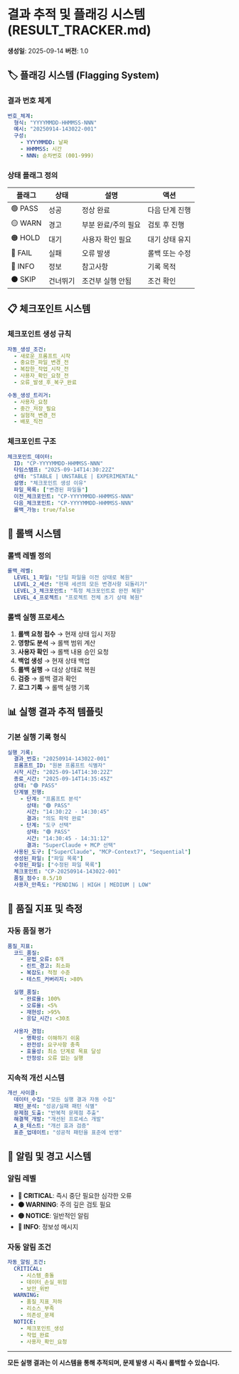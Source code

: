 # 결과 추적 및 플래깅 시스템 (RESULT_TRACKER.md)
**생성일**: 2025-09-14
**버전**: 1.0

## 🏷️ 플래깅 시스템 (Flagging System)

### 결과 번호 체계
```yaml
번호_체계:
  형식: "YYYYMMDD-HHMMSS-NNN"
  예시: "20250914-143022-001"
  구성:
    - YYYYMMDD: 날짜
    - HHMMSS: 시간
    - NNN: 순차번호 (001-999)
```

### 상태 플래그 정의
| 플래그 | 상태 | 설명 | 액션 |
|-------|------|------|------|
| 🟢 PASS | 성공 | 정상 완료 | 다음 단계 진행 |
| 🟡 WARN | 경고 | 부분 완료/주의 필요 | 검토 후 진행 |
| 🟠 HOLD | 대기 | 사용자 확인 필요 | 대기 상태 유지 |
| 🔴 FAIL | 실패 | 오류 발생 | 롤백 또는 수정 |
| 🔵 INFO | 정보 | 참고사항 | 기록 목적 |
| ⚫ SKIP | 건너뛰기 | 조건부 실행 안됨 | 조건 확인 |

## 📋 체크포인트 시스템

### 체크포인트 생성 규칙
```yaml
자동_생성_조건:
  - 새로운_프롬프트_시작
  - 중요한_파일_변경_전
  - 복잡한_작업_시작_전
  - 사용자_확인_요청_전
  - 오류_발생_후_복구_완료

수동_생성_트리거:
  - 사용자_요청
  - 중간_저장_필요
  - 실험적_변경_전
  - 배포_직전
```

### 체크포인트 구조
```yaml
체크포인트_데이터:
  ID: "CP-YYYYMMDD-HHMMSS-NNN"
  타임스탬프: "2025-09-14T14:30:22Z"
  상태: "STABLE | UNSTABLE | EXPERIMENTAL"
  설명: "체크포인트 생성 이유"
  파일_목록: ["변경된 파일들"]
  이전_체크포인트: "CP-YYYYMMDD-HHMMSS-NNN"
  다음_체크포인트: "CP-YYYYMMDD-HHMMSS-NNN"
  롤백_가능: true/false
```

## 🔄 롤백 시스템

### 롤백 레벨 정의
```yaml
롤백_레벨:
  LEVEL_1_파일: "단일 파일을 이전 상태로 복원"
  LEVEL_2_세션: "현재 세션의 모든 변경사항 되돌리기"
  LEVEL_3_체크포인트: "특정 체크포인트로 완전 복원"
  LEVEL_4_프로젝트: "프로젝트 전체 초기 상태 복원"
```

### 롤백 실행 프로세스
1. **롤백 요청 접수** → 현재 상태 임시 저장
2. **영향도 분석** → 롤백 범위 계산
3. **사용자 확인** → 롤백 내용 승인 요청
4. **백업 생성** → 현재 상태 백업
5. **롤백 실행** → 대상 상태로 복원
6. **검증** → 롤백 결과 확인
7. **로그 기록** → 롤백 실행 기록

## 📊 실행 결과 추적 템플릿

### 기본 실행 기록 형식
```yaml
실행_기록:
  결과_번호: "20250914-143022-001"
  프롬프트_ID: "원본 프롬프트 식별자"
  시작_시간: "2025-09-14T14:30:22Z"
  종료_시간: "2025-09-14T14:35:45Z"
  상태: "🟢 PASS"
  단계별_진행:
    - 단계: "프롬프트 분석"
      상태: "🟢 PASS"
      시간: "14:30:22 - 14:30:45"
      결과: "의도 파악 완료"
    - 단계: "도구 선택"
      상태: "🟢 PASS"
      시간: "14:30:45 - 14:31:12"
      결과: "SuperClaude + MCP 선택"
  사용된_도구: ["SuperClaude", "MCP-Context7", "Sequential"]
  생성된_파일: ["파일 목록"]
  수정된_파일: ["수정된 파일 목록"]
  체크포인트: "CP-20250914-143022-001"
  품질_점수: 8.5/10
  사용자_만족도: "PENDING | HIGH | MEDIUM | LOW"
```

## 🎯 품질 지표 및 측정

### 자동 품질 평가
```yaml
품질_지표:
  코드_품질:
    - 문법_오류: 0개
    - 린트_경고: 최소화
    - 복잡도: 적정 수준
    - 테스트_커버리지: >80%

  실행_품질:
    - 완료율: 100%
    - 오류율: <5%
    - 재현성: >95%
    - 응답_시간: <30초

  사용자_경험:
    - 명확성: 이해하기 쉬움
    - 완전성: 요구사항 충족
    - 효율성: 최소 단계로 목표 달성
    - 안정성: 오류 없는 실행
```

### 지속적 개선 시스템
```yaml
개선_사이클:
  데이터_수집: "모든 실행 결과 자동 수집"
  패턴_분석: "성공/실패 패턴 식별"
  문제점_도출: "반복적 문제점 추출"
  해결책_개발: "개선된 프로세스 개발"
  A_B_테스트: "개선 효과 검증"
  표준_업데이트: "성공적 패턴을 표준에 반영"
```

## 🚨 알림 및 경고 시스템

### 알림 레벨
- **🔴 CRITICAL**: 즉시 중단 필요한 심각한 오류
- **🟠 WARNING**: 주의 깊은 검토 필요
- **🟡 NOTICE**: 일반적인 알림
- **🔵 INFO**: 정보성 메시지

### 자동 알림 조건
```yaml
자동_알림_조건:
  CRITICAL:
    - 시스템_충돌
    - 데이터_손실_위험
    - 보안_위반
  WARNING:
    - 품질_지표_저하
    - 리소스_부족
    - 의존성_문제
  NOTICE:
    - 체크포인트_생성
    - 작업_완료
    - 사용자_확인_요청
```

---
**모든 실행 결과는 이 시스템을 통해 추적되며, 문제 발생 시 즉시 롤백할 수 있습니다.**